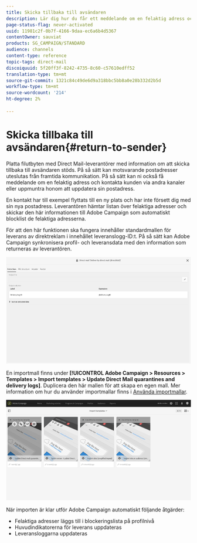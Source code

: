 ```yaml
---
title: Skicka tillbaka till avsändaren
description: Lär dig hur du får ett meddelande om en felaktig adress och utelämnar den från framtida kommunikation.
page-status-flag: never-activated
uuid: 11981c2f-0b7f-4166-9daa-ec6a6b4d5367
contentOwner: sauviat
products: SG_CAMPAIGN/STANDARD
audience: channels
content-type: reference
topic-tags: direct-mail
discoiquuid: 5f20ff3f-8242-4735-8c60-c57610edff52
translation-type: tm+mt
source-git-commit: 1321c84c49de6d9a318bbc5bb8a0e28b332d2b5d
workflow-type: tm+mt
source-wordcount: '214'
ht-degree: 2%

---
```



# Skicka tillbaka till avsändaren{#return-to-sender}

Platta filutbyten med Direct Mail-leverantörer med information om att skicka tillbaka till avsändaren stöds. På så sätt kan motsvarande postadresser uteslutas från framtida kommunikation. På så sätt kan ni också få meddelande om en felaktig adress och kontakta kunden via andra kanaler eller uppmuntra honom att uppdatera sin postadress.

En kontakt har till exempel flyttats till en ny plats och har inte försett dig med sin nya postadress. Leverantören hämtar listan över felaktiga adresser och skickar den här informationen till Adobe Campaign som automatiskt blocklist de felaktiga adresserna.

För att den här funktionen ska fungera innehåller standardmallen för leverans av direktreklam i innehållet leveranslogg-ID:t. På så sätt kan Adobe Campaign synkronisera profil- och leveransdata med den information som returneras av leverantören.

![](assets/direct_mail_return_sender_1.png)

En importmall finns under **[!UICONTROL Adobe Campaign > Resources > Templates > Import templates > Update Direct Mail quarantines and delivery logs]**. Duplicera den här mallen för att skapa en egen mall. Mer information om hur du använder importmallar finns i [Använda importmallar](../../automating/using/importing-data-with-import-templates.md#setting-up-import-templates).

![](assets/direct_mail_return_sender_2.png)

När importen är klar utför Adobe Campaign automatiskt följande åtgärder:

* Felaktiga adresser läggs till i blockeringslista på profilnivå
* Huvudindikatorerna för leverans uppdateras
* Leveransloggarna uppdateras
